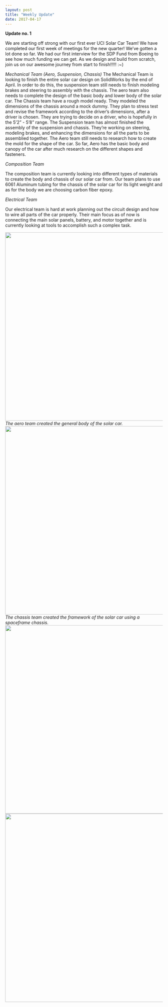 ```yaml
---
layout: post
title: "Weekly Update"
date: 2017-04-17
---
```



<b>Update no. 1</b>

We are starting off strong with our first ever UCI Solar Car Team! We have completed our first week of meetings for the new quarter! We’ve gotten a lot done so far. We had our first interview for the SDP Fund from Boeing to see how much funding we can get. As we design and build from scratch, join us on our awesome journey from start to finish!!!!! :~)

<!--more-->


<i>Mechanical Team (Aero, Suspension, Chassis)</i>
The Mechanical Team is looking to finish the entire solar car design on SolidWorks by the end of April. In order to do this, the suspension team still needs to finish modeling brakes and steering to assembly with the chassis. The aero team also needs to complete the design of the basic body and lower body of the solar car. 
The Chassis team have a rough model ready. They modeled the dimensions of the chassis around a mock dummy. They plan to stress test and revise the framework according to the driver’s dimensions, after a driver is chosen. They are trying to decide on a driver, who is hopefully in the 5’2” - 5’8” range.
The Suspension team has almost finished the assembly of the suspension and chassis. They’re working on steering, modeling brakes, and enhancing the dimensions for all the parts to be assemblied together.
The Aero team still needs to research how to create the mold for the shape of the car. So far, Aero has the basic body and canopy of the car after much research on the different shapes and fasteners.

<i> Composition Team </i>

The composition team is currently looking into different types of materials to create the body and chassis of our solar car from. Our team plans to use 6061 Aluminum tubing for the chassis of the solar car for its light weight and as for the body we are choosing carbon fiber epoxy. 


<i> Electrical Team </i>

Our electrical team is hard at work planning out the circuit design and how to wire all parts of the car properly. Their main focus as of now is connecting the main solar panels, battery, and motor together and is currently looking at tools to accomplish such a complex task. 

<img src="{{site.url}}/images/blogpost/Lizette/aero_v1.png" width="600">
<i>The aero team created the general body of the solar car.</i>

<img src="{{site.url}}/images/blogpost/Lizette/chassis_v1.png" width="600">
<i>The chassis team created the framework of the solar car using a spaceframe chassis.</i>

<img src="{{site.url}}/images/blogpost/Lizette/IMG_0298.JPG" width="600">


<img src="{{site.url}}/images/blogpost/Lizette/IMG_0297.JPG" width="600">
